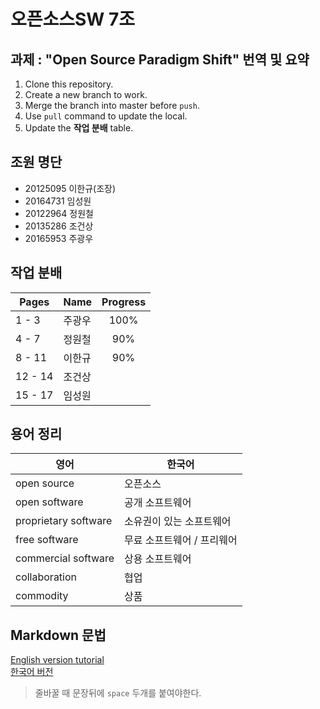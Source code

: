 ﻿# 오픈소스SW 7조      

## 과제 : "Open Source Paradigm Shift" 번역 및 요약
1. Clone this repository.
2. Create a new branch to work.
3. Merge the branch into master before `push`.
4. Use `pull` command to update the local.
5. Update the **작업 분배** table.
 
## 조원 명단
* 20125095 이한규(조장)
* 20164731 임성원
* 20122964 정원철
* 20135286 조건상
* 20165953 주광우

## 작업 분배
| Pages | Name | Progress |  
|--- | --- | :---:|
|1 - 3|주광우| 100% |
|4 - 7|정원철| 90% |
|8 - 11|이한규| 90% |
|12 - 14|조건상| |
|15 - 17|임성원| | 

## 용어 정리
| 영어 | 한국어 |
|---|---|
|open source|오픈소스|
|open software|공개 소프트웨어|
|proprietary software|소유권이 있는 소프트웨어|
|free software|무료 소프트웨어 / 프리웨어|
|commercial software|상용 소프트웨어|
|collaboration|협업|
|commodity|상품|

## Markdown 문법
[English version tutorial](https://guides.github.com/features/mastering-markdown/)  
[한국어 버전](https://gist.github.com/ihoneymon/652be052a0727ad59601)

> 줄바꿀 때 문장뒤에 `space` 두개를 붙여야한다.
